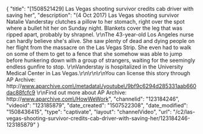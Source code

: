{
    "title": "[1508521429] Las Vegas shooting survivor credits cab driver with saving her",
    "description": "(4 Oct 2017) Las Vegas shooting survivor Natalie Vanderstay clutches a pillow to her stomach, right over the spot where a bullet hit her on Sunday night. Blankets cover the leg that was ripped apart, probably by shrapnel. \r\nThe 43-year-old Los Angeles nurse can hardly believe she's alive. She saw plenty of dead and dying people on her flight from the massacre on the Las Vegas Strip. She even had to walk on some of them to get to a fence that she somehow was able to jump before hunkering down with a group of strangers, waiting for the seemingly endless gunfire to stop. \r\nVanderstay is hospitalized in the University Medical Center in Las Vegas.\r\n\r\n\r\nYou can license this story through AP Archive: http:\/\/www.aparchive.com\/metadata\/youtube\/9bf9c6294d285331aab660dac88fcfc9 \r\nFind out more about AP Archive: http:\/\/www.aparchive.com\/HowWeWork",
    "channelid": "123184246",
    "videoid": "123185879",
    "date_created": "1507522308",
    "date_modified": "1508436415",
    "type": "captivate",
    "layout": "channelVideo",
    "url": "\/c2\/las-vegas-shooting-survivor-credits-cab-driver-with-saving-her\/123184246-123185879"
}